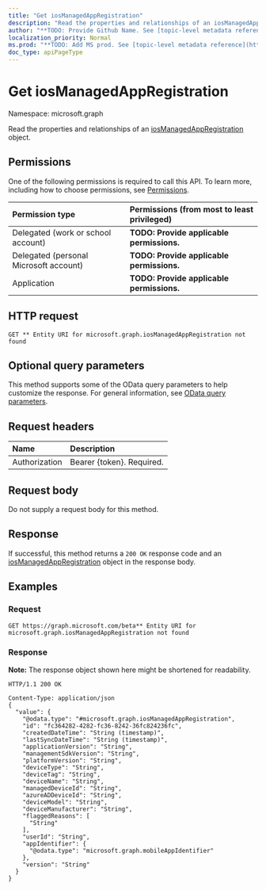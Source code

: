 ```yaml
---
title: "Get iosManagedAppRegistration"
description: "Read the properties and relationships of an iosManagedAppRegistration object."
author: "**TODO: Provide Github Name. See [topic-level metadata reference](https://msgo.azurewebsites.net/add/document/guidelines/metadata.html#topic-level-metadata)**"
localization_priority: Normal
ms.prod: "**TODO: Add MS prod. See [topic-level metadata reference](https://msgo.azurewebsites.net/add/document/guidelines/metadata.html#topic-level-metadata)**"
doc_type: apiPageType
---
```


# Get iosManagedAppRegistration
Namespace: microsoft.graph

Read the properties and relationships of an [iosManagedAppRegistration](../resources/iosmanagedappregistration.md) object.

## Permissions
One of the following permissions is required to call this API. To learn more, including how to choose permissions, see [Permissions](/graph/permissions-reference).

|Permission type|Permissions (from most to least privileged)|
|:---|:---|
|Delegated (work or school account)|**TODO: Provide applicable permissions.**|
|Delegated (personal Microsoft account)|**TODO: Provide applicable permissions.**|
|Application|**TODO: Provide applicable permissions.**|

## HTTP request

<!-- {
  "blockType": "ignored"
}
-->
``` http
GET ** Entity URI for microsoft.graph.iosManagedAppRegistration not found
```

## Optional query parameters
This method supports some of the OData query parameters to help customize the response. For general information, see [OData query parameters](/graph/query-parameters).

## Request headers
|Name|Description|
|:---|:---|
|Authorization|Bearer {token}. Required.|

## Request body
Do not supply a request body for this method.

## Response

If successful, this method returns a `200 OK` response code and an [iosManagedAppRegistration](../resources/iosmanagedappregistration.md) object in the response body.

## Examples

### Request
<!-- {
  "blockType": "request",
  "name": "get_iosmanagedappregistration"
}
-->
``` http
GET https://graph.microsoft.com/beta** Entity URI for microsoft.graph.iosManagedAppRegistration not found
```


### Response
**Note:** The response object shown here might be shortened for readability.
<!-- {
  "blockType": "response",
  "truncated": true,
  "@odata.type": "microsoft.graph.iosManagedAppRegistration"
}
-->
``` http
HTTP/1.1 200 OK

Content-Type: application/json
{
  "value": {
    "@odata.type": "#microsoft.graph.iosManagedAppRegistration",
    "id": "fc364282-4282-fc36-8242-36fc824236fc",
    "createdDateTime": "String (timestamp)",
    "lastSyncDateTime": "String (timestamp)",
    "applicationVersion": "String",
    "managementSdkVersion": "String",
    "platformVersion": "String",
    "deviceType": "String",
    "deviceTag": "String",
    "deviceName": "String",
    "managedDeviceId": "String",
    "azureADDeviceId": "String",
    "deviceModel": "String",
    "deviceManufacturer": "String",
    "flaggedReasons": [
      "String"
    ],
    "userId": "String",
    "appIdentifier": {
      "@odata.type": "microsoft.graph.mobileAppIdentifier"
    },
    "version": "String"
  }
}
```

